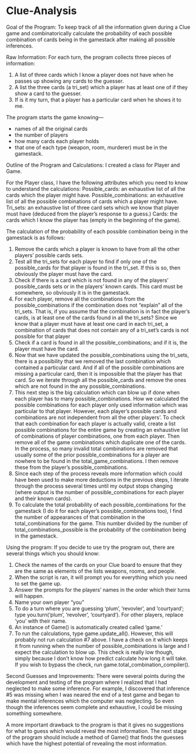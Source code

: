 # Clue-Analysis
Goal of the Program:
To keep track of all the information given during a Clue game and combinatorically calculate the probability of each possible combination of cards being in the gamestack after making all possible inferences. 

Raw Information:
For each turn, the program collects three pieces of information:
1.	A list of three cards which I know a player does not have when he passes up showing any cards to the guesser. 
2.	A list the three cards (a tri_set) which a player has at least one of if they show a card to the guesser.
3.	If is it my turn, that a player has a particular card when he shows it to me. 

The program starts the game knowing—
-	names of all the original cards
-	the number of players
-	how many cards each player holds
-	that one of each type (weapon, room, murderer) must be in the gamestack. 

Outline of the Program and Calculations:
I created a class for Player and Game.

For the Player class, I have the following attributes which you need to know to understand the calculations:
  Possible_cards: an exhaustive list of all the cards which the player might have. 
  Possible_combinations: an exhaustive list of all the possible combinations of cards which a player might have.
  Tri_sets: an exhaustive list of three card sets which we know that player must have (deduced from the player’s response to a guess.)
  Cards: the cards which I know the player has (empty in the beginning of the game).

The calculation of the probability of each possible combination being in the gamestack is as follows:
  1.	Remove the cards which a player is known to have from all the other players’ possible cards sets.
  2.	Test all the tri_sets for each player to find if only one of the possible_cards for that player is found in the tri_set. If this is so, then obviously the player must have the card.
  3.	Check if there is a card which is not found in any of the players’ possible_cards sets or in the players’ known cards. This card must be somewhere, so obviously it is in the gamestack.
  4.	For each player, remove all the combinations from the possible_combinations if the combination does not “explain” all of the tri_sets. That is, if you assume that the combination is in fact the player’s cards, is at least one of the cards found in all the tri_sets? Since we know that a player must have at least one card in each tri_set, a combination of cards that does not contain any of a tri_set’s cards is not possible for that player
  5.	Check if a card is found in all the possible_combinations; and if it is, the player must have the card.
  6.	Now that we have updated the possible_combinations using the tri_sets, there is a possibility that we removed the last combination which contained a particular card. And if all of the possible combinations are missing a particular card, then it is impossible that the player has that card. So we iterate through all the possible_cards and remove the ones which are not found in the any possible_combinations.
  7.	This next step is the big calculation which can blow up if done when each player has to many possible_combinations. How we calculated the possible combinations for each player only used information which was particular to that player. However, each player’s possible cards and combinations are not independent from all the other players’. To check that each combination for each player is actually valid, create a list possible combinations for the entire game by creating an exhaustive list of combinations of player combinations, one from each player. Then remove all of the game combinations which duplicate one of the cards. In the process, so many invalid total combinations are removed that usually some of the prior possible_combinations for a player are nowhere to be found in the total_game_combinations. I then remove these from the player’s possible_combinations. 
  8.	Since each step of the process reveals more information which could have been used to make more deductions in the previous steps, I iterate through the process several times until my output stops changing (where output is the number of possible_combinations for each player and their known cards). 
  9.	To calculate the total probability of each possible_combinations for the gamestack (I do it for each player’s possible_combinations too), I find the number of appearances of that combination in the total_combinations for the game. This number divided by the number of total_combinations_possible is the probability of the combination being in the gamestack. 

Using the program:
If you decide to use try the program out, there are several things which you should know:
  1.	Check the names of the cards on your Clue board to ensure that they are the same as elements of the lists weapons, rooms, and people.
  2.	When the script is ran, it will prompt you for everything which you need to set the game up. 
  3.	Answer the prompts for the players’ names in the order which their turns will happen.
  4.	Name your own player “you”
  5.	To do a turn where you are guessing ‘plum’, ’revovler’, and ’courtyard’; type you.turn(‘plum’, ‘revolver’, ‘courtyard’). For other players, replace ‘you’ with their name.
  6.	An instance of Game() is automatically created called ‘game.’
  7.	To run the calculations, type game.update_all(). However, this will probably not run calculation #7 above. I have a check on it which keeps it from running when the number of possible_combinations is large and I expect the calculation to blow up. This check is really low though, simply because I don’t know how predict calculate how long it will take.  If you wish to bypass the check, run game.total_combination_compiler().

Second Guesses and Improvements:
There were several points during the development and testing of the program where I realized that I had neglected to make some inference. For example, I discovered that inference #5 was missing when I was neared the end of a test game and began to make mental inferences which the computer was neglecting. So even though the inferences seem complete and exhaustive, I could be missing something somewhere. 

A more important drawback to the program is that it gives no suggestions for what to guess which would reveal the most information. The next stage of the program should include a method of Game() that finds the guesses which have the highest potential of revealing the most information. 




